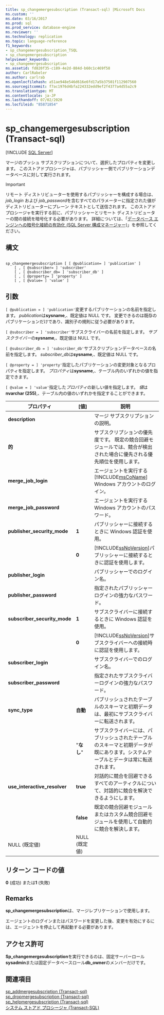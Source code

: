 ```yaml
---
title: sp_changemergesubscription (Transact-sql) |Microsoft Docs
ms.custom: ''
ms.date: 03/16/2017
ms.prod: sql
ms.prod_service: database-engine
ms.reviewer: ''
ms.technology: replication
ms.topic: language-reference
f1_keywords:
- sp_changemergesubscription_TSQL
- sp_changemergesubscription
helpviewer_keywords:
- sp_changemergesubscription
ms.assetid: fd820f35-c189-4e2d-884d-b60c1c469f58
author: CarlRabeler
ms.author: carlrab
ms.openlocfilehash: a51ae948e546d616e6fd17a5b37501f112907560
ms.sourcegitcommit: f7ac1976d4bfa224332edd9ef2f4377a4d55a2c9
ms.translationtype: MT
ms.contentlocale: ja-JP
ms.lasthandoff: 07/02/2020
ms.locfileid: "85871854"
---
```

# <a name="sp_changemergesubscription-transact-sql"></a>sp_changemergesubscription (Transact-sql)
[!INCLUDE [SQL Server](../../includes/applies-to-version/sqlserver.md)]

  マージのプッシュ サブスクリプションについて、選択したプロパティを変更します。 このストアドプロシージャは、パブリッシャー側でパブリケーションデータベースに対して実行されます。  
  
> [!IMPORTANT]  
>  リモート ディストリビューターを使用するパブリッシャーを構成する場合は、 *job_login* および *job_password*を含むすべてのパラメーターに指定された値がディストリビューターにプレーン テキストとして送信されます。 このストアド プロシージャを実行する前に、パブリッシャーとリモート ディストリビューターの間の接続を暗号化する必要があります。 詳細については、「[データベース エンジンへの暗号化接続の有効化 &#40;SQL Server 構成マネージャー&#41;](../../database-engine/configure-windows/enable-encrypted-connections-to-the-database-engine.md)」を参照してください。  
  
## <a name="syntax"></a>構文  
  
```  
  
sp_changemergesubscription [ [ @publication= ] 'publication' ]  
    [ , [ @subscriber= ] 'subscriber'  
    [ , [ @subscriber_db= ] 'subscriber_db' ]  
    [ , [ @property= ] 'property' ]  
    [ , [ @value= ] 'value' ]  
```  
  
## <a name="arguments"></a>引数  
`[ @publication = ] 'publication'`変更するパブリケーションの名前を指定します。 *publication*は**sysname**,、既定値は NULL です。 変更できるのは既存のパブリケーションだけであり、識別子の規則に従う必要があります。  
  
`[ @subscriber = ] 'subscriber'`サブスクライバーの名前を指定します。 *サブスクライバー*の**sysname**,、既定値は NULL です。  
  
`[ @subscriber_db = ] 'subscriber_db'`サブスクリプションデータベースの名前を指定します。 *subscriber_db*は**sysname**,、既定値は NULL です。  
  
`[ @property = ] 'property'`指定したパブリケーションの変更対象となるプロパティを指定します。 *プロパティ*は**sysname**,、テーブル内のいずれかの値を指定できます。  
  
`[ @value = ] 'value'`指定した*プロパティ*の新しい値を指定します。 *値*は**nvarchar (255)**,、テーブル内の値のいずれかを指定することができます。  
  
|プロパティ|[値]|説明|  
|--------------|-----------|-----------------|  
|**description**||マージ サブスクリプションの説明。|  
|**的**||サブスクリプションの優先度です。 既定の競合回避モジュールでは、競合が検出された場合に優先される優先順位を使用します。|  
|**merge_job_login**||エージェントを実行する [!INCLUDE[msCoName](../../includes/msconame-md.md)] Windows アカウントのログイン。|  
|**merge_job_password**||エージェントを実行する Windows アカウントのパスワード。|  
|**publisher_security_mode**|**1**|パブリッシャーに接続するときに Windows 認証を使用。|  
||**0**|[!INCLUDE[ssNoVersion](../../includes/ssnoversion-md.md)]パブリッシャーに接続するときに認証を使用します。|  
|**publisher_login**||パブリッシャーでのログイン名。|  
|**publisher_password**||指定されたパブリッシャーログインの強力なパスワード。|  
|**subscriber_security_mode**|**1**|サブスクライバーに接続するときに Windows 認証を使用。|  
||**0**|[!INCLUDE[ssNoVersion](../../includes/ssnoversion-md.md)]サブスクライバーへの接続時に認証を使用します。|  
|**subscriber_login**||サブスクライバーでのログイン名。|  
|**subscriber_password**||指定されたサブスクライバーログインの強力なパスワード。|  
|**sync_type**|**自動**|パブリッシュされたテーブルのスキーマと初期データは、最初にサブスクライバーに転送されます。|  
||"**なし**"|サブスクライバーには、パブリッシュされたテーブルのスキーマと初期データが既にあります。システムテーブルとデータは常に転送されます。|  
|**use_interactive_resolver**|**true**|対話的に競合を回避できるすべてのアーティクルについて、対話的に競合を解決できるようにします。|  
||**false**|既定の競合回避モジュールまたはカスタム競合回避モジュールを使用して自動的に競合を解決します。|  
|NULL (既定値)|NULL (既定値)||  
  
## <a name="return-code-values"></a>リターン コードの値  
 **0** (成功) または**1** (失敗)  
  
## <a name="remarks"></a>Remarks  
 **sp_changemergesubscription**は、マージレプリケーションで使用します。  
  
 エージェントのログインまたはパスワードを変更した後、変更を有効にするには、エージェントを停止して再起動する必要があります。  
  
## <a name="permissions"></a>アクセス許可  
 **Sp_changemergesubscription**を実行できるのは、固定サーバーロール**sysadmin**または固定データベースロール**db_owner**のメンバーだけです。  
  
## <a name="see-also"></a>関連項目  
 [sp_addmergesubscription &#40;Transact-sql&#41;](../../relational-databases/system-stored-procedures/sp-addmergesubscription-transact-sql.md)   
 [sp_dropmergesubscription &#40;Transact-sql&#41;](../../relational-databases/system-stored-procedures/sp-dropmergesubscription-transact-sql.md)   
 [sp_helpmergesubscription &#40;Transact-sql&#41;](../../relational-databases/system-stored-procedures/sp-helpmergesubscription-transact-sql.md)   
 [システム ストアド プロシージャ &#40;Transact-SQL&#41;](../../relational-databases/system-stored-procedures/system-stored-procedures-transact-sql.md)  
  
  
